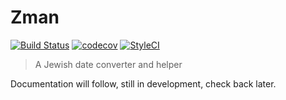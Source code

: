 # Zman

[![Build Status](https://travis-ci.org/zmanim/zman.svg?branch=dev)](https://travis-ci.com/zmanim/zman)
[![codecov](https://codecov.io/gh/zmanim/zman/branch/dev/graph/badge.svg)](https://codecov.io/gh/zmanim/zman)
[![StyleCI](https://styleci.io/repos/72968770/shield?branch=dev&style=flat)](https://styleci.io/repos/72968770)

> A Jewish date converter and helper

Documentation will follow, still in development, check back later.
